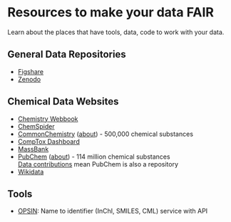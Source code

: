 # Resources to make your data FAIR

Learn about the places that have tools, data, code to work with your data.

## General Data Repositories
- [Figshare](repositories/figshare.md)
- [Zenodo](repositories/zenodo.md)

## Chemical Data Websites
- [Chemistry Webbook](https://webbook.nist.gov/chemistry/)
- [ChemSpider](https://www.chemspider.com/)
- [CommonChemistry](commonchemistry.cas.org/) ([about](repositories/commonchem.md)) - 500,000 chemical substances
- [CompTox Dashboard](https://comptox.epa.gov/dashboard/)
- [MassBank](https://mona.fiehnlab.ucdavis.edu/)
- [PubChem](https://pubchem.ncbi.nlm.nih.gov/) ([about](repositories/pubchem.md)) - 114 million chemical substances  
  [Data contributions](https://pubchem.ncbi.nlm.nih.gov/source/) mean PubChem is also a repository 
- [Wikidata](https://www.wikidata.org)

## Tools
- [OPSIN](https://opsin.ch.cam.ac.uk/): Name to identifier (InChI, SMILES, CML) service with API 
